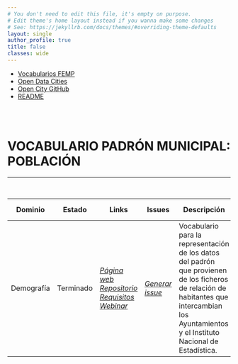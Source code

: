 ```yaml
---
# You don't need to edit this file, it's empty on purpose.
# Edit theme's home layout instead if you wanna make some changes
# See: https://jekyllrb.com/docs/themes/#overriding-theme-defaults
layout: single
author_profile: true 
title: false
classes: wide
---
```

<head>
<link href="stylesheet.css" rel="stylesheet"/>
  
  <nav class="style-4">
<ul class="menu-4">
	<li class="current"><a href="https://fempcatalogo.github.io/FEMPTFG/" data-hover="Vocabularios FEMP">Vocabularios FEMP</a></li>
	<li class="left"><a href="http://vocab.linkeddata.es/datosabiertos/" data-hover="Open Data Cities">Open Data Cities</a></li>
	<li class="left"><a href="https://github.com/opencitydata/" data-hover="Open City GitHub">Open City GitHub</a></li>
	<li class="left"><a href="https://github.com/opencitydata/vocab-demografia-padron-municipal/blob/master/README.md" data-hover="README">README</a>
</ul>
	</nav>
	<br><br>
  
</head>

<div id="bodyid">
<link href="stylesheet.css" rel="stylesheet"/>

<h1> VOCABULARIO PADRÓN MUNICIPAL: POBLACIÓN </h1>
</div>
  
---

&nbsp;
 

  
  
| Dominio |  Estado  |   Links   |   Issues   |   Descripción   |  Fecha Publicación |   Prefijo   | Formatos |   Liciencia | Idiomas   | 
| -------- | -------- | --------- | ---------- | --------------- | -------- | --------- | -------- | --------- | ---------- | 
| Demografía | Terminado | *[Página web](http://vocab.ciudadesabiertas.es/def/demografia/padron-municipal/index-es.html)* *[Repositorio](https://github.com/opencitydata/vocab-demografia-padron-municipal)*  *[Requisitos](https://github.com/opencitydata/vocab-demografia-padron-municipal/tree/master/requirements)*  *[Webinar](https://youtu.be/WTw3kdvzLow)* |  *[Generar issue](https://github.com/CiudadesAbiertas/vocab-demografia-padron-municipal/issues)*   | Vocabulario para la representación de los datos del padrón que provienen de los ficheros de relación de habitantes que intercambian los Ayuntamientos y el Instituto Nacional de Estadística.  | 04/02/20 | espad | rdf+xml   html   turtle | CC-BY  | es en |
 
 
  

&nbsp;


  

